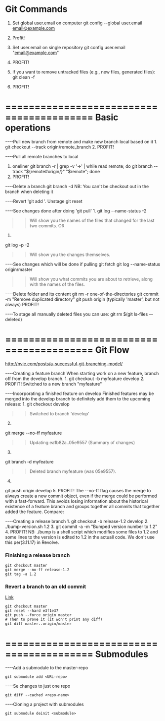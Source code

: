 
Git Commands
===
1. Set global user.email on computer
git config --global user.email <email@example.com>
2. Profit!


1. Set user.email on single repository
git config user.email "email@example.com"
2. PROFIT!

1. If you want to remove untracked files (e.g., new files, generated files):
git clean -f
2. PROFIT!


=========================================
				Basic operations
=========================================


----Pull new branch from remote and make new branch local based on it
1. 
git checkout --track origin/remote_branch
2. PROFIT!

----Pull all remote branches to local
1. oneliner
	git branch -r | grep -v '\->' | while read remote; do git branch --track "${remote#origin/}" "$remote"; done
2. PROFIT!

----Delete a branch
git branch -d <branch-name>
NB: You can't be checkout out in the branch when deleting it

----Revert 'git add <file>'. Unstage <file>
git reset <file>

----See changes done after doing 'git pull'
1.
git log --name-status -2
>>Will show you the names of the files that changed for the last two commits.
	OR
1.
git log -p -2
>>Will show you the changes themselves.

----See changes which will be done if pulling
git fetch
git log --name-status origin/master
>>Will show you what commits you are about to retrieve, along with the names of the files.

----Delete folder and its content
git rm -r one-of-the-directories
git commit -m "Remove duplicated directory"
git push origin <your-git-branch> (typically 'master', but not always)
PROFIT!

----To stage all manually deleted files you can use:
git rm $(git ls-files --deleted)


=========================================
				Git Flow
=========================================
http://nvie.com/posts/a-successful-git-branching-model/

----Creating a feature branch 
When starting work on a new feature, branch off from the develop branch.
1.
git checkout -b myfeature develop
2. PROFIT!
Switched to a new branch "myfeature"

----Incorporating a finished feature on develop
Finished features may be merged into the develop branch to definitely add them to the upcoming release:
1.
git checkout develop
>>Switched to branch 'develop'
2.
git merge --no-ff myfeature
>>Updating ea1b82a..05e9557
>>(Summary of changes)
3.
git branch -d myfeature
>>Deleted branch myfeature (was 05e9557).
4.
git push origin develop
5. PROFIT!
The --no-ff flag causes the merge to always create a new commit object, even if the merge could be performed with a fast-forward. This avoids losing information about the historical existence of a feature branch and groups together all commits that together added the feature. Compare:

----Creating a release branch
1.
git checkout -b release-1.2 develop
2. 
./bump-version.sh 1.2
3. 
git commit -a -m "Bumped version number to 1.2"
4. PROFIT!
NB: ./bump is a shell script which modifies some files to 1.2 and some lines to the version is edited to 1.2 in the actuall code. We don't use this per(3.11.17) in Revolve.

### Finishing a release branch

```
git checkout master
git merge --no-ff release-1.2
git tag -a 1.2
```

### Revert a branch to an old commit
[Link](https://stackoverflow.com/posts/17667057/edit)
```
git checkout master
git reset --hard e3f1e37
git push --force origin master
# Then to prove it (it won't print any diff)
git diff master..origin/master
```



=========================================
				Submodules
=========================================

----Add a submodule to the master-repo
```
git submodule add <URL-repo>
```
----Se changes to just one repo
```
git diff --cached <repo-name>
```

----Cloning a project with submodules
```
git submodule deinit <submodule>
```


